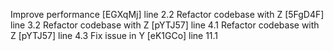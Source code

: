 Improve performance [EGXqMj] line 2.2
Refactor codebase with Z [5FgD4F] line 3.2
Refactor codebase with Z [pYTJ57] line 4.1
Refactor codebase with Z [pYTJ57] line 4.3
Fix issue in Y [eK1GCo] line 11.1
